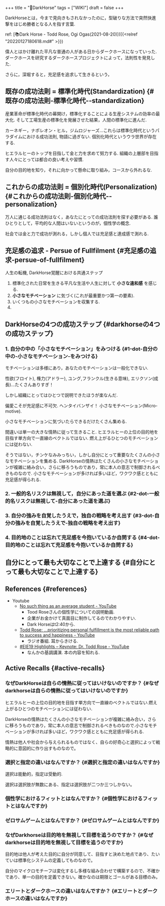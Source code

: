 +++
title = "📝DarkHorse"
tags = ["WIKI"]
draft = false
+++

DarkHorseとは，今まで見向きもされなかったのに，型破りな方法で突然快進撃をはじめ勝者となる人を指す言葉.

ref: [📚Dark Horse - Todd Rose, Ogi Ogas(2021-08-20)]({{<relref "20220127180618.md#" >}})

偉人とはかけ離れた平凡な普通の人がある日からダークホースになっていった. ダークホースを研究するダークホースプロジェクトによって，法則性を発見した.

さらに，深堀すると，充足感を追求して生きるという，


## 既存の成功法則 = 標準化時代(Standardization) {#既存の成功法則-標準化時代--standardization}

産業革命が標準化時代の幕開け，標準化することによる生産システムの効率の最大化.
そして工場生産の標準化を発展させた結果，人間の標準化に進んだ.

カーネギー，ナポレオン・ヒル，ジムロジャーズ...これらは標準化時代というパラダイムにおける成功法則, 物語に過ぎない. 個別化時代というウラ世界が存在する.

ヒエラルヒーのトップを目指して金と力を求めて努力する. 組織の上層部を目指す人々にとっては都合の良い考えや習慣.

自分の目的地を知り，それに向かって懸命に取り組み，コースから外れるな.


## これからの成功法則 = 個別化時代(Personalization) {#これからの成功法則-個別化時代--personalization}

万人に通じる成功法則はなく，あなたにとっての成功法則を探す必要がある.
誰ひとりとして，平均的な人間はいないというのが，個性学の概念.

社会では金と力で成功が測れる，しかし個人では充足感と達成感で測れる.


## 充足感の追求 - Persue of Fullfilment {#充足感の追求-persue-of-fullfilment}

人生の転機, DarkHorse覚醒における共通ステップ

1.  標準化された日常を生きる平凡な生活や人生に対して **小さな違和感** を感じる.
2.  **小さなモチベーション** に気づく(これが最重要かつ第一の要素).
3.  いくつもの小さなモチベーションを収集する.
4.


## DarkHorseの4つの成功ステップ {#darkhorseの4つの成功ステップ}


### 1. 自分の中の「小さなモチベーション」をみつける {#1-dot-自分の中の-小さなモチベーション-をみつける}

モチベーションは多様にあり，あなたのモチベーションは一般化できない.

性欲(フロイト), 権力(アドラー), ユング,フランクル(生きる意味), エリクソン(成長)...たくさんありすぎ！

しかし組織にとってはひとつで説明できたほうが楽なんだ.

偏愛こそが充足感に不可欠. ヘンタイバンザイ！ 小さなモチベーション(Micro-motive).

小さなモチベーションに気づいたらできるだけたくさん集める.

間違いは単一の大きな情熱に従って生きること.
ヒエラルヒーの上位の目的地を目指す単方向で一直線のベクトルではない.
燃え上がるひとつのモチベーションには従わない.

そうではない，チンケなみみっちい，しかし自分にとって重要なたくさんの小さなモチベーションを集める.
DarkHorseの情熱はたくさんの小さなモチベーションが複雑に絡み合い，さらに移ろうものであり，常に本人の意志で制御されるべきものなので.
小さなモチベーションが多ければ多いほど，ワクワク感とともに充足感が得られる.


### 2. 一般的名リスクは無視して，自分にあった道を選ぶ {#2-dot-一般的名リスクは無視して-自分にあった道を選ぶ}


### 3. 自分の強みを自覚したうえで，独自の戦略を考え出す {#3-dot-自分の強みを自覚したうえで-独自の戦略を考え出す}


### 4. 目的地のことは忘れて充足感を今抱いているか自問する {#4-dot-目的地のことは忘れて充足感を今抱いているか自問する}


## 自分にとって最も大切なことで上達する {#自分にとって最も大切なことで上達する}


## References {#references}

-   Youtube
    -   [No such thing as an average student - YouTube](https://www.youtube.com/watch?v=biM7QW1I8h0)
        -   Tood Roseさんの個性学についての説明動画.
        -   企業がお金かけて真面目に制作してるのでわかりやすい.
        -   Dark Horseはt2:40から.
    -   [Todd Rose: ...prioritizing personal fulfillment is the most reliable path to
        success and happiness - YouTube](https://www.youtube.com/watch?v=tTHM-4b7slg)
        -   ラジオ番組. 耳からきける.
    -   [#EIE19 Highlights – Keynote: Dr. Todd Rose - YouTube](https://www.youtube.com/watch?v=4Uz3Fl7Ru4w)
        -   なんかの基調講演. 本の内容を知れる.


## Active Recalls {#active-recalls}


### なぜDarkHorseは自らの情熱に従ってはいけないのですか？ {#なぜdarkhorseは自らの情熱に従ってはいけないのですか}

ヒエラルヒーの上位の目的地を目指す単方向で一直線のベクトルではない.燃え上がるひとつのモチベーションには従わない.

DarkHorseの情熱はたくさんの小さなモチベーションが複雑に絡み合い，さらに移ろうものであり，常に本人の意志で制御されるべきものなので.小さなモチベーションが多ければ多いほど，ワクワク感とともに充足感が得られる.

情熱は他人や社会から与えられるものではなく、自らの好奇心と選択によって戦略的に意図的に作り出すものなので。


### 選択と指定の違いはなんですか？ {#選択と指定の違いはなんですか}

選択は能動的，指定は受動的.

選択は選択肢が無数にある、指定は選択肢が二つか三つしかない。


### 個性学におけるフィットとはなんですか？ {#個性学におけるフィットとはなんですか}


### ゼロサムゲームとはなんですか？ {#ゼロサムゲームとはなんですか}


### なぜDarkhorseは目的地を無視して目標を追うのですか？ {#なぜdarkhorseは目的地を無視して目標を追うのですか}

目的地は他人が考えた目的に自分が同意して、目指すと決めた地点であり、たいていは標準化システムの定義してものなので。

自分のマイクロモチーフは変化するし多様な組み合わせで構築するので、不確かであり、単一の目的を定義できない。確かなのは期限とゴールがある目標のみ。


### エリートとダークホースの違いはなんですか？ {#エリートとダークホースの違いはなんですか}
